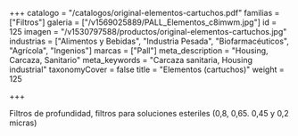 +++
catalogo = "/catalogos/original-elementos-cartuchos.pdf"
familias = ["Filtros"]
galeria = ["/v1569025889/PALL_Elementos_c8imwm.jpg"]
id = 125
imagen = "/v1530797588/productos/original-elementos-cartuchos.jpg"
industrias = ["Alimentos y Bebidas", "Industria Pesada", "Biofarmacéuticos", "Agrícola", "Ingenios"]
marcas = ["Pall"]
meta_description = "Housing, Carcaza, Sanitario"
meta_keywords = "Carcaza sanitaria, Housing industrial"
taxonomyCover = false
title = "Elementos (cartuchos)"
weight = 125

+++
<p>Filtros de profundidad, filtros para soluciones esteriles (0,8, 0,65. 0,45 y 0,2 micras)</p>